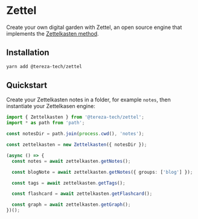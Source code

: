 # Zettel

Create your own digital garden with Zettel, an open source engine that implements the [Zettelkasten method](https://arantespp.com/zettel/zettelkasten).

## Installation

```bash
yarn add @tereza-tech/zettel
```

## Quickstart

Create your Zettelkasten notes in a folder, for example `notes`, then instantiate your Zettelkasen engine:

```ts
import { Zettelkasten } from '@tereza-tech/zettel';
import * as path from 'path';

const notesDir = path.join(process.cwd(), 'notes');

const zettelkasten = new Zettelkasten({ notesDir });

(async () => {
  const notes = await zettelkasten.getNotes();

  const blogNote = await zettelkasten.getNotes({ groups: ['blog'] });

  const tags = await zettelkasten.getTags();

  const flashcard = await zettelkasten.getFlashcard();

  const graph = await zettelkasten.getGraph();
})();
```
